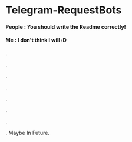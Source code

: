# Telegram-RequestBots

#### People : You should write the Readme correctly!
#### Me : I don't think I will :D
.

.

.

.

.

.

.

.
Maybe In Future.
